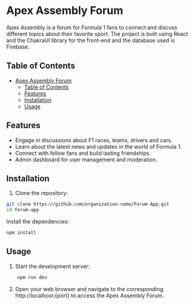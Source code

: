 # Apex Assembly Forum

Apex Assembly is a forum for Formula 1 fans to connect and discuss different topics about their favorite sport. The project is built using React and the ChakraUI library for the front-end and the database used is Firebase.

## Table of Contents
- [Apex Assembly Forum](#apex-assembly-forum)
  - [Table of Contents](#table-of-contents)
  - [Features](#features)
  - [Installation](#installation)
  - [Usage](#usage)

## Features
- Engage in discussions about F1 races, teams, drivers and cars.
- Learn about the latest news and updates in the world of Formula 1.
- Connect with fellow fans and build lasting friendships.
- Admin dashboard for user management and moderation.
  
## Installation

1. Clone the repository:
  ```bash
  git clone https://github.com/organization-name/Forum-App.git
  cd forum-app
  ```

Install the dependencies:

```js
npm install
```

## Usage

1. Start the development server:

```js
    npm run dev
```

2. Open your web browser and navigate to the corresponding http://localhost:{port} to access the Apex Assembly Forum.

